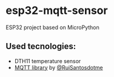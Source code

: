 # esp32-mqtt-sensor
ESP32 project based on MicroPython

## Used tecnologies:
- DTH11 temperature sensor
- [MQTT library](https://raw.githubusercontent.com/RuiSantosdotme/ESP-MicroPython/master/code/MQTT/umqttsimple.py) by [@RuiSantosdotme](https://github.com/RuiSantosdotme)
